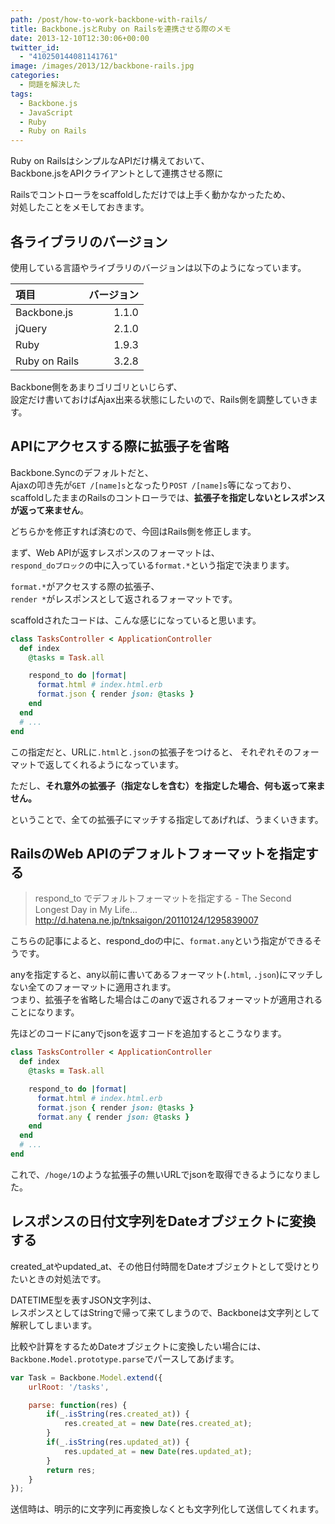```yaml
---
path: /post/how-to-work-backbone-with-rails/
title: Backbone.jsとRuby on Railsを連携させる際のメモ
date: 2013-12-10T12:30:06+00:00
twitter_id:
  - "410250144081141761"
image: /images/2013/12/backbone-rails.jpg
categories:
  - 問題を解決した
tags:
  - Backbone.js
  - JavaScript
  - Ruby
  - Ruby on Rails
---
```

Ruby on RailsはシンプルなAPIだけ構えておいて、  
Backbone.jsをAPIクライアントとして連携させる際に

Railsでコントローラをscaffoldしただけでは上手く動かなかったため、  
対処したことをメモしておきます。 

<!--more-->

各ライブラリのバージョン
----------------------------------------

使用している言語やライブラリのバージョンは以下のようになっています。

| 項目            | バージョン |
|:------------- | -----:|
| Backbone.js   | 1.1.0 |
| jQuery        | 2.1.0 |
| Ruby          | 1.9.3 |
| Ruby on Rails | 3.2.8 |

Backbone側をあまりゴリゴリといじらず、  
設定だけ書いておけばAjax出来る状態にしたいので、Rails側を調整していきます。

APIにアクセスする際に拡張子を省略
----------------------------------------

Backbone.Syncのデフォルトだと、  
Ajaxの叩き先が`GET /[name]s`となったり`POST /[name]s`等になっており、  
scaffoldしたままのRailsのコントローラでは、**拡張子を指定しないとレスポンスが返って来ません**。

どちらかを修正すれば済むので、今回はRails側を修正します。

まず、Web APIが返すレスポンスのフォーマットは、  
`respond_doブロック`の中に入っている`format.*`という指定で決まります。

`format.*`がアクセスする際の拡張子、  
`render *`がレスポンスとして返されるフォーマットです。

scaffoldされたコードは、こんな感じになっていると思います。

```ruby
class TasksController < ApplicationController
  def index
    @tasks = Task.all

    respond_to do |format|
      format.html # index.html.erb
      format.json { render json: @tasks }
    end
  end  
  # ...
end
```

この指定だと、URLに`.html`と`.json`の拡張子をつけると、 それぞれそのフォーマットで返してくれるようになっています。

ただし、**それ意外の拡張子（指定なしを含む）を指定した場合、何も返って来ません。**

ということで、全ての拡張子にマッチする指定してあげれば、うまくいきます。

RailsのWeb APIのデフォルトフォーマットを指定する
----------------------------------------

> respond_to でデフォルトフォーマットを指定する - The Second Longest Day in My Life...  
> http://d.hatena.ne.jp/tnksaigon/20110124/1295839007

こちらの記事によると、respond_doの中に、`format.any`という指定ができるそうです。

anyを指定すると、any以前に書いてあるフォーマット(`.html`, `.json`)にマッチしない全てのフォーマットに適用されます。  
つまり、拡張子を省略した場合はこのanyで返されるフォーマットが適用されることになります。

先ほどのコードにanyでjsonを返すコードを追加するとこうなります。

```ruby
class TasksController < ApplicationController
  def index
    @tasks = Task.all

    respond_to do |format|
      format.html # index.html.erb
      format.json { render json: @tasks }
      format.any { render json: @tasks }
    end
  end  
  # ...
end
```

これで、`/hoge/1`のような拡張子の無いURLでjsonを取得できるようになりました。

レスポンスの日付文字列をDateオブジェクトに変換する
----------------------------------------

created_atやupdated_at、その他日付時間をDateオブジェクトとして受けとりたいときの対処法です。

DATETIME型を表すJSON文字列は、  
レスポンスとしてはStringで帰って来てしまうので、Backboneは文字列として解釈してしまいます。

比較や計算をするためDateオブジェクトに変換したい場合には、  
`Backbone.Model.prototype.parse`でパースしてあげます。

```javascript
var Task = Backbone.Model.extend({
    urlRoot: '/tasks',

    parse: function(res) {
        if(_.isString(res.created_at)) {
            res.created_at = new Date(res.created_at);
        }
        if(_.isString(res.updated_at)) {
            res.updated_at = new Date(res.updated_at);
        }
        return res;
    }
});
```

送信時は、明示的に文字列に再変換しなくとも文字列化して送信してくれます。
